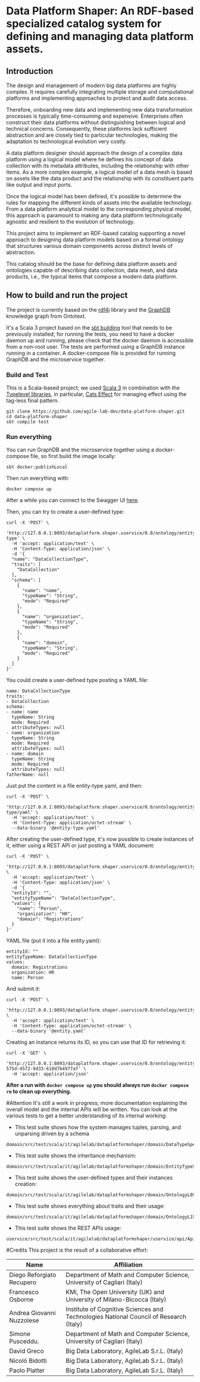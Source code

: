 # Data Platform Shaper: An RDF-based specialized catalog system for defining and managing data platform assets.

## Introduction
The design and management of modern big data platforms are highly complex. 
It requires carefully integrating multiple storage and computational platforms and implementing approaches to protect and audit data access. 

Therefore, onboarding new data and implementing new data transformation processes is typically time-consuming and expensive. Enterprises often construct their data platforms without distinguishing between logical and technical concerns. 
Consequently, these platforms lack sufficient abstraction and are closely tied to particular technologies, making the adaptation to technological evolution very costly. 

A data platform designer should approach the design of a complex data platform using a logical model where he defines his concept of data collection with its metadata attributes, including the relationship with other items. 
As a more complex example, a logical model of a data mesh is based on assets like the data product and the relationship with its constituent parts like output and input ports.

Once the logical model has been defined, it's possible to determine the rules for mapping the different kinds of assets into the available technology. From a data platform analytical model to the corresponding physical model, this approach is paramount to making any data platform technologically agnostic and resilient to the evolution of technology.

This project aims to implement an RDF-based catalog supporting a novel approach to designing data platform models based on a formal ontology that structures various domain components across distinct levels of abstraction. 

This catalog should be the base for defining data platform assets and ontologies capable of describing data collection, data mesh, and data products, i.e., the typical items that compose a modern data platform.

## How to build and run the project
The project is currently based on the [rdf4j](https://rdf4j.org) library and the [GraphDB](https://graphdb.ontotext.com) knowledge graph from Ontotext.

It's a Scala 3 project based on the [sbt building](https://www.scala-sbt.org) tool that needs to be previously installed; for running the tests, you need to have a docker daemon up and running, please check that the docker daemon is accessible from a non-root user. The tests are performed using a GraphDB instance running in a container. A docker-compose file is provided for running GraphDB and the microservice together.

### Build and Test
This is a Scala-based project; we used [Scala 3](https://www.scala-lang.org) in combination with the [Typelevel libraries](https://typelevel.org), in particular, [Cats Effect](https://typelevel.org/cats-effect/) for managing effect using the tag-less final pattern. 
```
git clone https://github.com/agile-lab-dev/data-platform-shaper.git
cd data-platform-shaper
sbt compile test
```
### Run everything
You can run GraphDB and the microservice together using a docker-compose file, so first build the image locally:

```
sbt docker:publishLocal
```

Then run everything with:

```
docker compose up
```

After a while you can connect to the Swagger UI [here](http://127.0.0.1:8093/dataplatform.shaper.uservice/0.0/swagger-ui/index.html).

Then, you can try to create a user-defined type:

```
curl -X 'POST' \
  'http://127.0.0.1:8093/dataplatform.shaper.uservice/0.0/ontology/entity-type' \
  -H 'accept: application/text' \
  -H 'Content-Type: application/json' \
  -d '{
  "name": "DataCollectionType",
  "traits": [
    "DataCollection"
  ],
  "schema": [
    {
      "name": "name",
      "typeName": "String",
      "mode": "Required"
    },
    {
      "name": "organization",
      "typeName": "String",
      "mode": "Required"
    },
    {
      "name": "domain",
      "typeName": "String",
      "mode": "Required"
    }
  ]
}'
```

You could create a user-defined type posting a YAML file:

```
name: DataCollectionType
traits:
- DataCollection
schema:
- name: name
  typeName: String
  mode: Required
  attributeTypes: null
- name: organization
  typeName: String
  mode: Required
  attributeTypes: null
- name: domain
  typeName: String
  mode: Required
  attributeTypes: null
fatherName: null
```

Just put the content in a file entity-type.yaml, and then:

```
curl -X 'POST' \
  'http://127.0.0.1:8093/dataplatform.shaper.uservice/0.0/ontology/entity-type/yaml' \
  -H 'accept: application/text' \
  -H 'Content-Type: application/octet-stream' \
  --data-binary '@entity-type.yaml'
```

After creating the user-defined type, it's now possible to create instances of it, either using a REST API or just posting a YAML document:

```
curl -X 'POST' \
  'http://127.0.0.1:8093/dataplatform.shaper.uservice/0.0/ontology/entity' \
  -H 'accept: application/text' \
  -H 'Content-Type: application/json' \
  -d '{
  "entityId": "",
  "entityTypeName": "DataCollectionType",
  "values": {
    "name": "Person",
    "organization": "HR",
    "domain": "Registrations"
  }
}'
```

YAML file (put it into a file entity.yaml):

```
entityId: ""
entityTypeName: DataCollectionType
values:
  domain: Registrations
  organization: HR
  name: Person
```

And submit it:

```
curl -X 'POST' \
  'http://127.0.0.1:8093/dataplatform.shaper.uservice/0.0/ontology/entity/yaml' \
  -H 'accept: application/text' \
  -H 'Content-Type: application/octet-stream' \
  --data-binary '@entity.yaml'
```

Creating an instance returns its ID, so you can use that ID for retrieving it:

```
curl -X 'GET' \
  'http://127.0.0.1:8093/dataplatform.shaper.uservice/0.0/ontology/entity/9c2a7c0a-575d-4572-9d33-610d7b4977af' \
  -H 'accept: application/json'
```

**After a run with ```docker compose up``` you should always run ```docker compose rm``` to clean up everything.**

#Attention
It's still a work in progress; more documentation explaining the overall model and the internal APIs will be written.
You can look at the various tests to get a better understanding of its internal working:

* This test suite shows how the system manages tuples, parsing, and unparsing driven by a schema
```
domain/src/test/scala/it/agilelab/dataplatformshaper/domain/DataTypeSpec.scala 
```
* This test suite shows the inheritance mechanism:
```
domain/src/test/scala/it/agilelab/dataplatformshaper/domain/EntityTypeSpec.scala
```
* This test suite shows the user-defined types and their instances creation:
```
domain/src/test/scala/it/agilelab/dataplatformshaper/domain/OntologyL0Spec.scala
```
* This test suite shows everything about traits and their usage:
```
domain/src/test/scala/it/agilelab/dataplatformshaper/domain/OntologyL1Spec.scala
```
* This test suite shows the REST APIs usage:
```
uservice/src/test/scala/it/agilelab/dataplatformshaper/uservice/api/ApiSpec.scala
```

#Credits
This project is the result of a collaborative effort:

| Name                      | Affiliation                                                                           |
| ------------------------- | --------------------------------------------------------------------------------------|
| Diego Reforgiato Recupero | Department of Math and Computer Science, University of Cagliari (Italy)               |
| Francesco Osborne         | KMi, The Open University (UK) and University of Milano-Bicocca (Italy)                |
| Andrea Giovanni Nuzzolese | Institute of Cognitive Sciences and Technologies National Council of Research (Italy) |
| Simone Pusceddu.          | Department of Math and Computer Science, University of Cagliari (Italy)               |
| David Greco               | Big Data Laboratory, AgileLab S.r.L. (Italy)                                          |
| Nicolò Bidotti            | Big Data Laboratory, AgileLab S.r.L. (Italy)                                          |
| Paolo Platter             | Big Data Laboratory, AgileLab S.r.L. (Italy)                                          |
